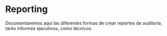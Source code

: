# Reporting

Documentaremos aquí las diferentes formas de crear reportes de auditoría, tanto informes ejecutivos, como técnicos.